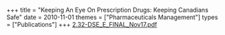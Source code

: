 +++
title = "Keeping An Eye On Prescription Drugs: Keeping Canadians Safe"
date = 2010-11-01
themes = ["Pharmaceuticals Management"]
types = ["Publications"]
+++
[2.32-DSE\_E\_FINAL\_Nov17.pdf](/files/2.32-DSE_E_FINAL_Nov17.pdf)
